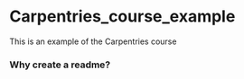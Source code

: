 # Carpentries_course_example
This is an example of the Carpentries course

### Why create a readme?
